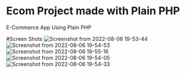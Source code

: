 # Ecom Project made with Plain PHP
E-Commerce App Using Plain PHP 


#Screen Shots
![Screenshot from 2022-08-06 19-53-44](https://user-images.githubusercontent.com/110425449/183258593-03d71818-8b47-41b1-a5ba-4eaf7f5fa858.png)
![Screenshot from 2022-08-06 19-54-53](https://user-images.githubusercontent.com/110425449/183258596-1e5ab522-a753-4d35-aef8-d2aef59ccdae.png)
![Screenshot from 2022-08-06 19-55-16](https://user-images.githubusercontent.com/110425449/183258600-7eb846aa-bd61-4d94-b5f0-4baafe4db9d8.png)
![Screenshot from 2022-08-06 19-54-05](https://user-images.githubusercontent.com/110425449/183258601-ab714b5c-0909-43de-aa9e-78cb1e5b1792.png)
![Screenshot from 2022-08-06 19-54-33](https://user-images.githubusercontent.com/110425449/183258602-32e13995-8620-40f5-b482-a7dabf68f6ac.png)
